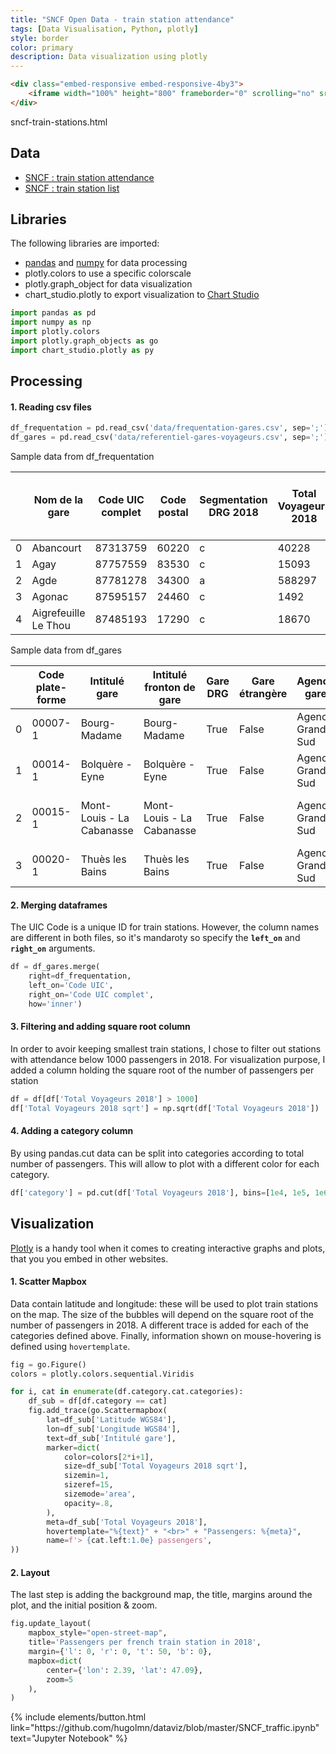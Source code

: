 ```yaml
---
title: "SNCF Open Data - train station attendance"
tags: [Data Visualisation, Python, plotly]
style: border
color: primary
description: Data visualization using plotly
---
```


```html
<div class="embed-responsive embed-responsive-4by3">
    <iframe width="100%" height="800" frameborder="0" scrolling="no" src="/assets/graphs/sncf-train-stations.html"></iframe>
</div>
```

sncf-train-stations.html

## Data

- [SNCF : train station attendance](https://ressources.data.sncf.com/explore/dataset/frequentation-gares)
- [SNCF : train station list](https://ressources.data.sncf.com/explore/dataset/referentiel-gares-voyageurs)

## Libraries

The following libraries are imported:

- [pandas](https://pandas.pydata.org/) and [numpy](https://numpy.org/) for data processing
- plotly.colors to use a specific colorscale
- plotly.graph_object for data visualization
- chart_studio.plotly to export visualization to [Chart Studio](https://chart-studio.plotly.com)

```python
import pandas as pd						
import numpy as np						
import plotly.colors
import plotly.graph_objects as go
import chart_studio.plotly as py
```

## Processing

#### 1. Reading csv files

```python
df_frequentation = pd.read_csv('data/frequentation-gares.csv', sep=';')
df_gares = pd.read_csv('data/referentiel-gares-voyageurs.csv', sep=';')
```

Sample data from df_frequentation

|      | Nom de la gare       | Code UIC complet | Code postal | Segmentation DRG 2018 | Total Voyageurs 2018 | Total Voyageurs + Non voyageurs 2018 | Total Voyageurs 2017 | Total Voyageurs + Non voyageurs 2017 | Total Voyageurs 2016 | Total Voyageurs + Non voyageurs 2016 | Total Voyageurs 2015 | Total Voyageurs + Non voyageurs 2015 |
| ---- | -------------------- | ---------------- | ----------- | --------------------- | -------------------- | ------------------------------------ | -------------------- | ------------------------------------ | -------------------- | ------------------------------------ | -------------------- | ------------------------------------ |
| 0    | Abancourt            | 87313759         | 60220       | c                     | 40228                | 40228                                | 43760                | 43760                                | 41096                | 41096.551614                         | 39720                | 39720                                |
| 1    | Agay                 | 87757559         | 83530       | c                     | 15093                | 15093                                | 14154                | 14154                                | 19240                | 19240.514370                         | 19121                | 19121                                |
| 2    | Agde                 | 87781278         | 34300       | a                     | 588297               | 735372                               | 697091               | 871364                               | 660656               | 825820.929253                        | 662516               | 828146                               |
| 3    | Agonac               | 87595157         | 24460       | c                     | 1492                 | 1492                                 | 1583                 | 1583                                 | 1134                 | 1134.699996                          | 1127                 | 1127                                 |
| 4    | Aigrefeuille Le Thou | 87485193         | 17290       | c                     | 18670                | 18670                                | 14513                | 14513                                | 266                  | 266.157144                           | 0                    | 0                                    |

Sample data from df_gares

|      | Code plate-forme | Intitulé gare             | Intitulé fronton de gare  | Gare DRG | Gare étrangère | Agence gare      | Région SNCF                 | Unité gare              | UT                           | Nbre plateformes | ...  | Longitude WGS84 | Latitude WGS84 | Code UIC | TVS  | Segment DRG | Niveau de service | SOP  | RG                           | Date fin validité plateforme | WGS 84               |
| ---- | ---------------- | ------------------------- | ------------------------- | -------- | -------------- | ---------------- | --------------------------- | ----------------------- | ---------------------------- | ---------------- | ---- | --------------- | -------------- | -------- | ---- | ----------- | ----------------- | ---- | ---------------------------- | ---------------------------- | -------------------- |
| 0    | 00007-1          | Bourg-Madame              | Bourg-Madame              | True     | False          | Agence Grand Sud | REGION LANGUEDOC-ROUSSILLON | UG Languedoc Roussillon | BOURG MADAME GARE            | 1                | ...  | 1.948670        | 42.432407      | 87784876 | BMD  | c           | 1.0               | NaN  | GARES C LANGUEDOC ROUSSILLON | NaN                          | 42.4324069,1.9486704 |
| 1    | 00014-1          | Bolquère - Eyne           | Bolquère - Eyne           | True     | False          | Agence Grand Sud | REGION LANGUEDOC-ROUSSILLON | UG Languedoc Roussillon | BOLQUERE EYNE GARE           | 1                | ...  | 2.087559        | 42.497873      | 87784801 | BQE  | c           | 1.0               | NaN  | GARES C LANGUEDOC ROUSSILLON | NaN                          | 42.4978734,2.0875591 |
| 2    | 00015-1          | Mont-Louis - La Cabanasse | Mont-Louis - La Cabanasse | True     | False          | Agence Grand Sud | REGION LANGUEDOC-ROUSSILLON | UG Languedoc Roussillon | MONT LOUIS LA CABANASSE GARE | 1                | ...  | 2.113138        | 42.502090      | 87784793 | MTC  | c           | 1.0               | NaN  | GARES C LANGUEDOC ROUSSILLON | NaN                          | 42.5020902,2.1131379 |
| 3    | 00020-1          | Thuès les Bains           | Thuès les Bains           | True     | False          | Agence Grand Sud | REGION LANGUEDOC-ROUSSILLON | UG Languedoc Roussillon | THUES LES BAINS GARE         | 1                | ...  | 2.249094        | 42.528801      | 87784744 | THB  | c           | 1.0               | NaN  | GARES C LANGUEDOC ROUSSILLON | NaN                          | 42.5288009,2.249094  |

#### 2. Merging dataframes

The UIC Code is a unique ID for train stations. However, the column names are different in both files, so it's mandaroty so specify the **`left_on`** and **`right_on`** arguments. 

```python
df = df_gares.merge(
    right=df_frequentation,
    left_on='Code UIC',
    right_on='Code UIC complet',
    how='inner')
```

#### 3. Filtering and adding square root column

In order to avoir keeping smallest train stations, I chose to filter out stations with attendance below 1000 passengers in 2018. For visualization purpose, I added a column holding the square root of the number of passengers per station

```python
df = df[df['Total Voyageurs 2018'] > 1000]
df['Total Voyageurs 2018 sqrt'] = np.sqrt(df['Total Voyageurs 2018'])
```

#### 4. Adding a category column

By using pandas.cut data can be split into categories according to total number of passengers. This will allow to plot with a different color for each category.

```python
df['category'] = pd.cut(df['Total Voyageurs 2018'], bins=[1e4, 1e5, 1e6, 1e7, np.inf])
```

## Visualization

[Plotly](https://plotly.com/) is a handy tool when it comes to creating interactive graphs and plots, that you you embed in other websites.

#### 1. Scatter Mapbox

Data contain latitude and longitude: these will be used to plot train stations on the map. The size of the bubbles will depend on the square root of the number of passengers in 2018. A different trace is added for each of the categories defined above. Finally, information shown on mouse-hovering is defined using `hovertemplate`.

```python
fig = go.Figure()
colors = plotly.colors.sequential.Viridis

for i, cat in enumerate(df.category.cat.categories):
    df_sub = df[df.category == cat]
    fig.add_trace(go.Scattermapbox(
        lat=df_sub['Latitude WGS84'], 
        lon=df_sub['Longitude WGS84'],
        text=df_sub['Intitulé gare'],
        marker=dict(
            color=colors[2*i+1],
            size=df_sub['Total Voyageurs 2018 sqrt'],
            sizemin=1,
            sizeref=15,
            sizemode='area',
            opacity=.8,
        ),
        meta=df_sub['Total Voyageurs 2018'],
        hovertemplate="%{text}" + "<br>" + "Passengers: %{meta}",
        name=f'> {cat.left:1.0e} passengers',          
))
```

#### 2. Layout

The last step is adding the background map, the title, margins around the plot, and the initial position & zoom.

```python
fig.update_layout(
    mapbox_style="open-street-map",
    title='Passengers per french train station in 2018',
    margin={'l': 0, 'r': 0, 't': 50, 'b': 0},
    mapbox=dict(
        center={'lon': 2.39, 'lat': 47.09},
        zoom=5
    ),
)
```

<p class="text-center">
{% include elements/button.html link="https://github.com/hugolmn/dataviz/blob/master/SNCF_traffic.ipynb" text="Jupyter Notebook" %}
</p>